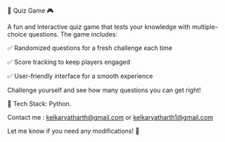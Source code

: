 🧠 Quiz Game 🎮

A fun and interactive quiz game that tests your knowledge with multiple-choice questions. The game includes:

✅ Randomized questions for a fresh challenge each time

✅ Score tracking to keep players engaged

✅ User-friendly interface for a smooth experience

Challenge yourself and see how many questions you can get right!

📌 Tech Stack: Python.

Contact me : kelkaryatharth@gmail.com or kelkaryatharth1@gmail.com

Let me know if you need any modifications! 🚀
